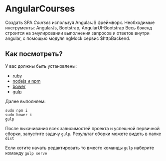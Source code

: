 # AngularCourses

Создать SPA  *Courses* используя AngularJS фреймворк.
Необходимые инструменты: AngularJs, Bootstrap, AngularUI-Bootstrap
Весь бэкенд строится на эмулировании выполнения запросов и ответов внутри angular, с помощью модуля ngMock сервис $httpBackend.

## Как посмотреть?

У вас должны быть установлены:

- [ruby](https://www.ruby-lang.org/ru/downloads/)
- [nodejs и npm](https://nodejs.org/)
- [bower](http://bower.io/)
- [gulp](http://gulpjs.com/)

Далее выполняем:

```
sudo npm i
sudo bower i
gulp
```

После выкачивания всех зависимостей проекта и успешной первичной сборки, запустите задачу `gulp`.
Результат сборки можете видеть в папке `dist`

Если хотите начать редактировать то вместо команды `gulp` наберите команду `gulp serve`



